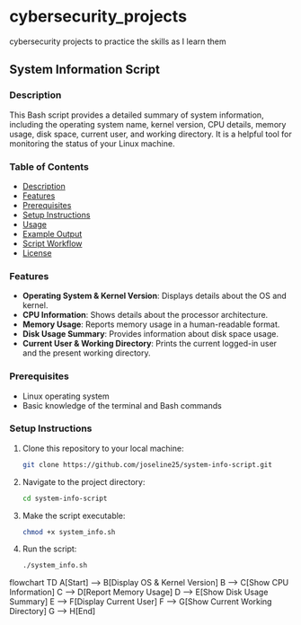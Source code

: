 # cybersecurity_projects
cybersecurity projects to practice the skills as I learn them

## System Information Script

### Description
This Bash script provides a detailed summary of system information, including the operating system name, kernel version, CPU details, memory usage, disk space, current user, and working directory. It is a helpful tool for monitoring the status of your Linux machine.

### Table of Contents
- [Description](#description)
- [Features](#features)
- [Prerequisites](#prerequisites)
- [Setup Instructions](#setup-instructions)
- [Usage](#usage)
- [Example Output](#example-output)
- [Script Workflow](#script-workflow)
- [License](#license)

### Features
- **Operating System & Kernel Version**: Displays details about the OS and kernel.
- **CPU Information**: Shows details about the processor architecture.
- **Memory Usage**: Reports memory usage in a human-readable format.
- **Disk Usage Summary**: Provides information about disk space usage.
- **Current User & Working Directory**: Prints the current logged-in user and the present working directory.

### Prerequisites
- Linux operating system
- Basic knowledge of the terminal and Bash commands

### Setup Instructions
1. Clone this repository to your local machine:
   ```bash
   git clone https://github.com/joseline25/system-info-script.git

2. Navigate to the project directory:
   ```bash
   cd system-info-script
3. Make the script executable:
   ```bash
   chmod +x system_info.sh
4. Run the script:
   ```bash
   ./system_info.sh

flowchart TD
    A[Start] --> B[Display OS & Kernel Version]
    B --> C[Show CPU Information]
    C --> D[Report Memory Usage]
    D --> E[Show Disk Usage Summary]
    E --> F[Display Current User]
    F --> G[Show Current Working Directory]
    G --> H[End]
